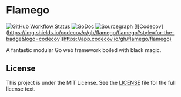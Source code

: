 # Flamego

[![GitHub Workflow Status](https://img.shields.io/github/workflow/status/flamego/flamego/Go?logo=github&style=for-the-badge)](https://github.com/flamego/flamego/actions?query=workflow%3AGo)
[![GoDoc](https://img.shields.io/badge/GoDoc-Reference-blue?style=for-the-badge&logo=go)](https://pkg.go.dev/github.com/flamego/flamego?tab=doc)
[![Sourcegraph](https://img.shields.io/badge/view%20on-Sourcegraph-brightgreen.svg?style=for-the-badge&logo=sourcegraph)](https://sourcegraph.com/github.com/flamego/flamego)
[![Codecov](https://img.shields.io/codecov/c/gh/flamego/flamego?style=for-the-badge&logo=codecov](https://app.codecov.io/gh/flamego/flamego)

A fantastic modular Go web framework boiled with black magic.

## License

This project is under the MIT License. See the [LICENSE](LICENSE) file for the full license text.
